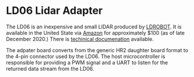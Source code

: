 # LD06 Lidar Adapter

The LD06 is an inexpensive and small LIDAR produced by
[LDROBOT](https://www.ldrobot.com/en).
It is available in the United State via
[Amazon](https://www.amazon.com/innomaker-Omni-Directional-Scanning-Resistance-Ranging/dp/B08GJJX41D/ref=sr_1_54)
for approximately $100 (as of late December 2020.)
There is [techinical documenation](https://www.inno-maker.com/product/lidar-ld06/) available.

The adpater board converts from the generic HR2 daughter board format
to the 4-pin connector used by the LD06.
The host microcontroller is responsible for providing a PWM signal and
a UART to listen for the returned data stream from the LD06.
